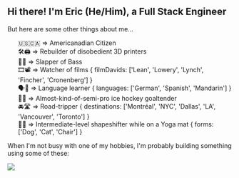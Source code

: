 
<h2 align="left">
  Hi there! I'm Eric (He/Him), a Full Stack Engineer
</h2>

<p align="left">
  But here are some other things about me...
</p>

<ul align="center" style="list-style-type:none;">
  <li align="left">🇺🇸🇨🇦 => Americanadian Citizen</li>
  <li align="left">🛠️🖨️ => Rebuilder of disobedient 3D printers</li>
  <li align="left">👋🎸 => Slapper of Bass</li>
  <li align="left">🎞️📽️ => Watcher of films { filmDavids: ['Lean', 'Lowery', 'Lynch', 'Fincher', 'Cronenberg'] }</li>
  <li align="left">🗣️🙉 => Language learner { languages: ['German', 'Spanish', 'Mandarin'] }</li>
  <li align="left">🫷🥅 => Almost-kind-of-semi-pro ice hockey goaltender</li>
  <li align="left">🚘🛣️ => Road-tripper { destinations: ['Montréal', 'NYC', 'Dallas', 'LA', 'Vancouver', 'Toronto'] }</li>
  <li align="left">🧘👹 => Intermediate-level shapeshifter while on a Yoga mat { forms: ['Dog', 'Cat', 'Chair'] }</li>
</ul> 

<p align="left">
  When I'm not busy with one of my hobbies, I'm probably building something using some of these: 
</p>

<p align="left">
  <a href="https://skillicons.dev">
    <img src="https://skillicons.dev/icons?i=js,ts,nodejs,express,react,nextjs,redux,html,css,tailwind,sass,styledcomponents,jest,latex,postgres,mongodb,prisma,aws,docker,kubernetes,webpack,vite,postman,git,github,githubactions,prometheus,grafana&perline=14" />
  </a>
</p>

<!--
**Ericesposito/Ericesposito** is a ✨ _special_ ✨ repository because its `README.md` (this file) appears on your GitHub profile.

Here are some ideas to get you started:

- 🔭 I’m currently working on ...
- 🌱 I’m currently learning ...
- 👯 I’m looking to collaborate on ...
- 🤔 I’m looking for help with ...
- 💬 Ask me about ...
- 📫 How to reach me: ...
- 😄 Pronouns: ...
- ⚡ Fun fact: ...
-->
